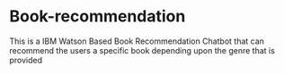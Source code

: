 # Book-recommendation
This is a IBM Watson Based Book Recommendation Chatbot that can recommend the users a specific book depending upon the genre that is provided
